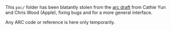This `poc/` folder has been blatantly stolen from the [arc draft](https://github.com/chris-wood/draft-arc) from Cathie Yun and Chris Wood (Apple),
fixing bugs and for a more general interface.

Any ARC code or reference is here only temporarily.